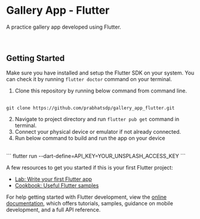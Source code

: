 # Gallery App - Flutter

A practice gallery app developed using Flutter.
<br/><br/><br/>
## Getting Started
Make sure you have installed and setup the Flutter SDK on your system. You can check it by running ```flutter doctor``` command on your terminal.
<br />
1. Clone this repository by running below command from command line.
<br/><br/>
```
git clone https://github.com/prabhatsdp/gallery_app_flutter.git
```
2. Navigate to project directory and run ```flutter pub get``` command in terminal.
3. Connect your physical device or emulator if not already connected.
4. Run below command to build and run the app on your device
<br />
```
    flutter run --dart-define=API_KEY=YOUR_UNSPLASH_ACCESS_KEY
```

A few resources to get you started if this is your first Flutter project:

- [Lab: Write your first Flutter app](https://docs.flutter.dev/get-started/codelab)
- [Cookbook: Useful Flutter samples](https://docs.flutter.dev/cookbook)

For help getting started with Flutter development, view the
[online documentation](https://docs.flutter.dev/), which offers tutorials,
samples, guidance on mobile development, and a full API reference.
